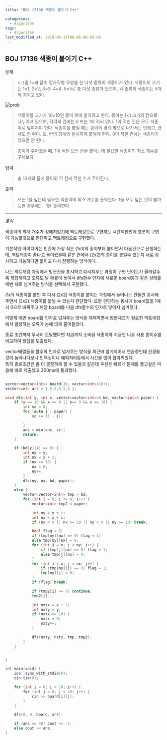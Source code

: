 ```yaml
---
title: "BOJ 17136 색종이 붙이기 C++"

categories:
  - Algorithm
tags:
  - Algorithm
last_modified_at: 2019-04-13T08:06:00-05:00
---
```


## BOJ 17136 색종이 붙이기 C++

문제

> <그림 1>과 같이 정사각형 모양을 한 다섯 종류의 색종이가 있다. 색종이의 크기는 1×1, 2×2, 3×3, 4×4, 5×5로 총 다섯 종류가 있으며, 각 종류의 색종이는 5개씩 가지고 있다.

![prob](https://upload.acmicpc.net/496452ae-ce36-4d77-93f7-19d7f3f9ce28/-/preview/ "<그림 1>")

> 색종이를 크기가 10×10인 종이 위에 붙이려고 한다. 종이는 1×1 크기의 칸으로 나누어져 있으며, 각각의 칸에는 0 또는 1이 적혀 있다. 1이 적힌 칸은 모두 색종이로 덮여져야 한다. 색종이를 붙일 때는 종이의 경계 밖으로 나가서는 안되고, 겹쳐도 안 된다. 또, 칸의 경계와 일치하게 붙여야 한다. 0이 적힌 칸에는 색종이가 있으면 안 된다.

> 종이가 주어졌을 때, 1이 적힌 모든 칸을 붙이는데 필요한 색종이의 최소 개수를 구해보자.

입력

> 총 10개의 줄에 종이의 각 칸에 적힌 수가 주어진다.

출력

> 모든 1을 덮는데 필요한 색종이의 최소 개수를 출력한다. 1을 모두 덮는 것이 불가능한 경우에는 -1을 출력한다.

---

_풀이_

색종이의 최대 개수가 정해져있기에 백트래킹으로 구현해도 시간제한안에 충분히 구현이 가능할것으로 판단하고 백트래킹으로 구현했다.

기본적인 아이디어는 빈칸에 가장 작은 (1x1)의 종이부터 붙이면서 다음칸으로 진행하는데, 백트래킹이 끝나고 돌아왔을때 같은 칸에서 (2x2)의 종이를 붙일수 있는지 새로 검사하고 가능하다면 붙이고 다시 진행하는 방식이다.

나는 백트래킹 과정에서 방문칸을 표시하고 다시지우는 과정이 구현 난이도가 올라갈수록 복잡해지고 오류도 날 확률이 높아서 dfs함수 인자에 새로운 board등과 같은 상태를 매번 새로 넘겨주는 방식을 선택해서 구현했다.

(1x1) 색종이를 붙인 후 다시 (2x2) 색종이를 붙이는 과정에서 늘어나는 칸들만 검사해주면서 (2x2) 색종이를 붙일 수 있는지 판단했다. 또한 판단하는 동시에 board값을 1에서 0으로 바꿔주고 해당 board를 다음 dfs함수의 인자로 넣어서 넘겨줬다.

이렇게 매번 board를 인자로 넘겨주는 방식을 채택하면서 방문체크가 필요한 백트래킹에서 발생하는 오류가 눈에 띄게 줄어들었다.

종료 조건까지 무사히 도달했다면 지금까지 소비된 색종이와 지금껏 나온 사용 종이수를 비교하여 정답을 도출했다.

vector배열들을 함수의 인자로 넘겨주는 방식을 최근에 알게되어서 연습중인데 신경쓸것이 늘어나다보니 인덱싱이나 예외처리등에서 시간을 많이 잡아먹었다.  
특히 종료조건은 좀 더 깔끔하게 할 수 있을것 같은데 우선은 빠르게 문제를 풀고싶은 마음에 바로 제출했고 200ms에 통과했다.

```c++

vector<vector<int>> board(10, vector<int>(10));
vector<int> arr = { 5,5,5,5,5 };

void dfs(int y, int x, vector<vector<int>>& bd, vector<int>& paper) {
    if (y == 10 && x == 0 || y== 9 && x == 10) {
        int sc = 0;
        for (auto i : paper) {
            sc += (5 - i);

        }
        ans = min(ans, sc);
        return;
    }

    if (bd[y][x] == 0) {
        int ny = y;
        int nx = x + 1;
        if (nx >= 10) {
            nx = 0;
            ny++;
        }
        dfs(ny, nx, bd, paper);
    }
    else {
        vector<vector<int>> tmp = bd;
        for (int i = 0; i <= 4; i++) {
            vector<int> tmp2 = paper;

            int ny = y + i;
            int nx = x + i;
            if (nx < 0 || nx >= 10 || ny < 0 || ny >= 10) break;

            bool flag = 0;
            if (tmp[ny][nx] == 0) flag = 1;
            else tmp[ny][nx] = 0;
            for (int j = y; j < ny; j++) {
                if (tmp[j][nx] == 0) flag = 1;
                else tmp[j][nx] = 0;
            }
            for (int j = x; j < nx; j++) {
                if (tmp[ny][j] == 0) flag = 1;
                tmp[ny][j] = 0;
            }
            if (flag) break;

            if (tmp2[i] <= 0) continue;
            tmp2[i]--;

            int nxtx = x + 1;
            int nxty = y;
            if (nxtx >= 10) {
                nxtx = 0;
                nxty++;
            }

            dfs(nxty, nxtx, tmp, tmp2);
        }
    }


}

int main(void) {
    ios::sync_with_stdio(0);
    cin.tie(0);

    for (int i = 0; i < 10; i++) {
        for (int j = 0; j < 10; j++) {
            cin >> board[i][j];
        }
    }

    dfs(0, 0, board, arr);

    if (ans == 30) cout << -1;
    else cout << ans;
}

```
